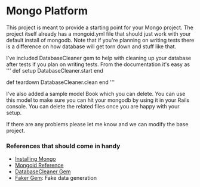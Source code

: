 # Mongo Platform


This project is meant to provide a starting point for your Mongo project. The project itself already has a mongoid.yml
file that should just work with your default install of mongodb. Note that if you're planning on writing tests there is
a difference on how database will get torn down and stuff like that.

I've included DatabaseCleaner gem to help with cleaning up your database after tests if you plan on writing tests. From
the documentation it's easy as
'''
def setup
    DatabaseCleaner.start
end

def teardown
    DatabaseCleaner.clean
end
'''

I've also added a sample model Book which you can delete. You can use this model to make sure you can hit your mongodb
by using it in your Rails console. You can delete the related files once you are happy with your setup.

If there are any problems please let me know and we can modify the base project.

### References that should come in handy

 * [Installing Mongo](http://docs.mongodb.org/manual/tutorial/install-mongodb-on-ubuntu/)
 * [Mongoid Reference](http://mongoid.org/en/mongoid/index.html)
 * [DatabaseCleaner Gem](https://github.com/bmabey/database_cleaner)
 * [Faker Gem](https://github.com/stympy/faker): Fake data generation